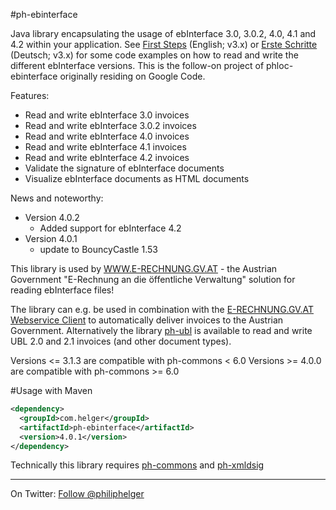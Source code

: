 #ph-ebinterface

Java library encapsulating the usage of ebInterface 3.0, 3.0.2, 4.0, 4.1 and 4.2 within your application. 
See [First Steps](https://github.com/phax/ph-ebinterface/wiki/FirstSteps) (English; v3.x) or 
[Erste Schritte](https://github.com/phax/ph-ebinterface/wiki/ErsteSchritte) (Deutsch; v3.x) for some code examples on how to read and write the different ebInterface versions.
This is the follow-on project of phloc-ebinterface originally residing on Google Code. 

Features:

  * Read and write ebInterface 3.0 invoices
  * Read and write ebInterface 3.0.2 invoices
  * Read and write ebInterface 4.0 invoices
  * Read and write ebInterface 4.1 invoices
  * Read and write ebInterface 4.2 invoices
  * Validate the signature of ebInterface documents
  * Visualize ebInterface documents as HTML documents
  
News and noteworthy:
  * Version 4.0.2
    * Added support for ebInterface 4.2
  * Version 4.0.1
    * update to BouncyCastle 1.53

This library is used by [WWW.E-RECHNUNG.GV.AT](http://www.e-rechnung.gv.at) - the Austrian Government "E-Rechnung an die öffentliche Verwaltung" solution for reading ebInterface files!

The library can e.g. be used in combination with the [E-RECHNUNG.GV.AT Webservice Client](https://github.com/phax/erechnung.gv.at-webservice-client) to automatically deliver invoices to the Austrian Government. Alternatively the library [ph-ubl](https://github.com/phax/ph-ubl) is available to read and write UBL 2.0 and 2.1 invoices (and other document types).

Versions <= 3.1.3 are compatible with ph-commons < 6.0
Versions >= 4.0.0 are compatible with ph-commons >= 6.0

#Usage with Maven
```xml
<dependency>
  <groupId>com.helger</groupId>
  <artifactId>ph-ebinterface</artifactId>
  <version>4.0.1</version>
</dependency>
```

Technically this library requires [ph-commons](https://github.com/phax/ph-commons) and [ph-xmldsig](https://github.com/phax/ph-xmldsig)

---

On Twitter: <a href="https://twitter.com/philiphelger">Follow @philiphelger</a>
